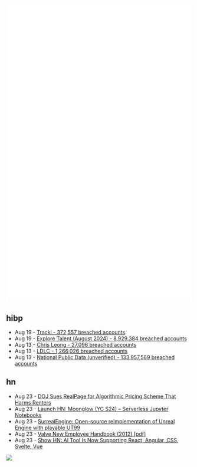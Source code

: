 ![Metrics](https://raw.githubusercontent.com/phixion/phixion/master/metrics.svg)

## hibp

<!--
for https://github.com/phixion/phixion/blob/main/.github/workflows/feeds.yml
-->
<!--START_SECTION:haveibeenpwnd-->
- Aug 19 - [Tracki - 372,557 breached accounts](https://haveibeenpwned.com/PwnedWebsites#Tracki)
- Aug 19 - [Explore Talent (August 2024) - 8,929,384 breached accounts](https://haveibeenpwned.com/PwnedWebsites#ExploreTalentAug2024)
- Aug 13 - [Chris Leong - 27,096 breached accounts](https://haveibeenpwned.com/PwnedWebsites#ChrisLeong)
- Aug 13 - [LDLC - 1,266,026 breached accounts](https://haveibeenpwned.com/PwnedWebsites#LDLC)
- Aug 13 - [National Public Data (unverified) - 133,957,569 breached accounts](https://haveibeenpwned.com/PwnedWebsites#NationalPublicData)
<!--END_SECTION:haveibeenpwnd-->

## hn

<!--
for https://github.com/phixion/phixion/blob/main/.github/workflows/feeds.yml
-->
<!--START_SECTION:hn-->
- Aug 23 - [DOJ Sues RealPage for Algorithmic Pricing Scheme That Harms Renters](https://www.justice.gov/opa/pr/justice-department-sues-realpage-algorithmic-pricing-scheme-harms-millions-american-renters)
- Aug 23 - [Launch HN: Moonglow (YC S24) – Serverless Jupyter Notebooks](https://news.ycombinator.com/item?id=41329750)
- Aug 23 - [SurrealEngine: Open-source reimplementation of Unreal Engine with playable UT99](https://github.com/dpjudas/SurrealEngine)
- Aug 23 - [Valve New Employee Handbook (2012) [pdf]](https://steamcdn-a.akamaihd.net/apps/valve/Valve_NewEmployeeHandbook.pdf)
- Aug 23 - [Show HN: AI Tool Is Now Supporting React, Angular, CSS, Svelte, Vue](https://www.webcrumbs.org/frontend-ai)
<!--END_SECTION:hn-->

<!--
for https://yhype.me
-->
![](https://hit.yhype.me/github/profile?user_id=13013670)
